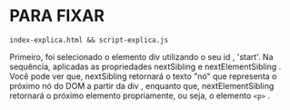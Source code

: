 # PARA FIXAR

`index-explica.html && script-explica.js`

Primeiro, foi selecionado o elemento div utilizando o seu id , 'start'. Na sequência, aplicadas as propriedades nextSibling e nextElementSibling . Você pode ver que, nextSibling retornará o texto "nó" que representa o próximo nó do DOM a partir da div , enquanto que, nextElementSibling retornará o próximo elemento propriamente, ou seja, o elemento `<p>` .
